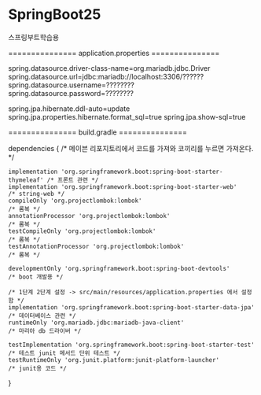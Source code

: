 # SpringBoot25
스프링부트학습용


=============== application.properties ===============

spring.datasource.driver-class-name=org.mariadb.jdbc.Driver
spring.datasource.url=jdbc:mariadb://localhost:3306/??????
spring.datasource.username=????????
spring.datasource.password=????????


spring.jpa.hibernate.ddl-auto=update
spring.jpa.properties.hibernate.format_sql=true
spring.jpa.show-sql=true





=============== build.gradle ===============

dependencies {
    /* 메이븐 리포지토리에서 코드를 가져와 코끼리를 누르면 가져온다. */

    implementation 'org.springframework.boot:spring-boot-starter-thymeleaf' /* 프론트 관련 */
    implementation 'org.springframework.boot:spring-boot-starter-web'       /* string-web */
    compileOnly 'org.projectlombok:lombok'                                  /* 롬복 */
    annotationProcessor 'org.projectlombok:lombok'                          /* 롬복 */
    testCompileOnly 'org.projectlombok:lombok'                              /* 롬복 */
    testAnnotationProcessor 'org.projectlombok:lombok'                      /* 롬복 */

    developmentOnly 'org.springframework.boot:spring-boot-devtools'         /* boot 개발용 */

    /* 1단계 2단계 설정 -> src/main/resources/application.properties 에서 설정함 */
    implementation 'org.springframework.boot:spring-boot-starter-data-jpa'  /* 데이터베이스 관련 */
    runtimeOnly 'org.mariadb.jdbc:mariadb-java-client'                      /* 마리아 db 드라이버 */

    testImplementation 'org.springframework.boot:spring-boot-starter-test'  /* 테스트 junit 메서드 단위 테스트 */
    testRuntimeOnly 'org.junit.platform:junit-platform-launcher'            /* junit용 코드 */
}
